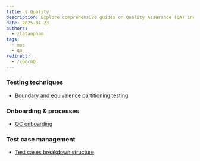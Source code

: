 ```yaml
---
title: § Quality
description: Explore comprehensive guides on Quality Assurance (QA) including testing techniques, onboarding processes, and test case management to improve software quality and team efficiency.
date: 2025-04-23
authors:
  - zlatanpham
tags:
  - moc
  - qa
redirect:
  - /xGdcmQ
---
```


### Testing techniques

- [Boundary and equivalence partitioning testing](boundary-and-equivalence-partitioning-testing.md)

### Onboarding & processes

- [QC onboarding](qc-onboarding.md)

### Test case management

- [Test cases breakdown structure](test-cases-breakdown-structure.md)
